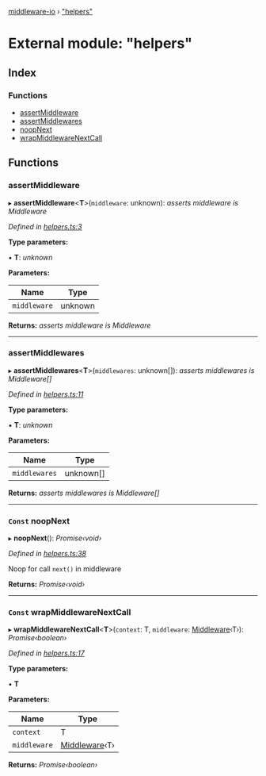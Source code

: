 [middleware-io](../README.md) › ["helpers"](_helpers_.md)

# External module: "helpers"

## Index

### Functions

* [assertMiddleware](_helpers_.md#assertmiddleware)
* [assertMiddlewares](_helpers_.md#assertmiddlewares)
* [noopNext](_helpers_.md#const-noopnext)
* [wrapMiddlewareNextCall](_helpers_.md#const-wrapmiddlewarenextcall)

## Functions

###  assertMiddleware

▸ **assertMiddleware**<**T**>(`middleware`: unknown): *asserts middleware is Middleware<T>*

*Defined in [helpers.ts:3](https://github.com/negezor/middleware-io/blob/15ea09c/src/helpers.ts#L3)*

**Type parameters:**

▪ **T**: *unknown*

**Parameters:**

Name | Type |
------ | ------ |
`middleware` | unknown |

**Returns:** *asserts middleware is Middleware<T>*

___

###  assertMiddlewares

▸ **assertMiddlewares**<**T**>(`middlewares`: unknown[]): *asserts middlewares is Middleware<T>[]*

*Defined in [helpers.ts:11](https://github.com/negezor/middleware-io/blob/15ea09c/src/helpers.ts#L11)*

**Type parameters:**

▪ **T**: *unknown*

**Parameters:**

Name | Type |
------ | ------ |
`middlewares` | unknown[] |

**Returns:** *asserts middlewares is Middleware<T>[]*

___

### `Const` noopNext

▸ **noopNext**(): *Promise‹void›*

*Defined in [helpers.ts:38](https://github.com/negezor/middleware-io/blob/15ea09c/src/helpers.ts#L38)*

Noop for call `next()` in middleware

**Returns:** *Promise‹void›*

___

### `Const` wrapMiddlewareNextCall

▸ **wrapMiddlewareNextCall**<**T**>(`context`: T, `middleware`: [Middleware](_types_.md#middleware)‹T›): *Promise‹boolean›*

*Defined in [helpers.ts:17](https://github.com/negezor/middleware-io/blob/15ea09c/src/helpers.ts#L17)*

**Type parameters:**

▪ **T**

**Parameters:**

Name | Type |
------ | ------ |
`context` | T |
`middleware` | [Middleware](_types_.md#middleware)‹T› |

**Returns:** *Promise‹boolean›*
